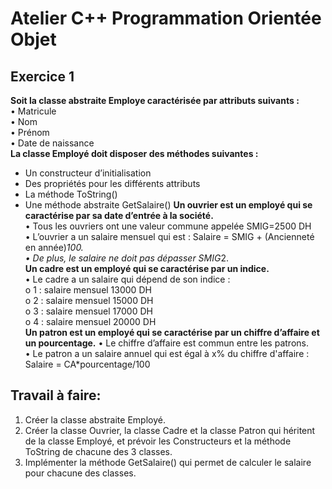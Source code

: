 # Atelier C++ Programmation Orientée Objet 
## Exercice 1 
**Soit la classe abstraite Employe caractérisée par attributs suivants :**  
• Matricule  
• Nom  
• Prénom  
• Date de naissance  
**La classe Employé doit disposer des méthodes suivantes :**  
* Un constructeur d’initialisation 
* Des propriétés pour les différents attributs 
* La méthode ToString() 
* Une méthode abstraite GetSalaire() 
**Un ouvrier est un employé qui se caractérise par sa date d’entrée à la société.**  
• Tous les ouvriers ont une valeur commune appelée SMIG=2500 DH  
• L’ouvrier a un salaire mensuel qui est : Salaire = SMIG + (Ancienneté en 
année)*100.  
• De plus, le salaire ne doit pas dépasser SMIG*2.  
**Un cadre est un employé qui se caractérise par un indice.**  
• Le cadre a un salaire qui dépend de son indice :  
o 1 : salaire mensuel 13000 DH  
o 2 : salaire mensuel 15000 DH  
o 3 : salaire mensuel 17000 DH  
o 4 : salaire mensuel 20000 DH  
**Un patron est un employé qui se caractérise par un chiffre d’affaire et un  pourcentage.**
• Le chiffre d’affaire est commun entre les patrons.  
• Le patron a un salaire annuel qui est égal à x% du chiffre d'affaire : Salaire = 
CA*pourcentage/100  
## Travail à faire:  
1. Créer la classe abstraite Employé.  
2. Créer la classe Ouvrier, la classe Cadre et la classe Patron qui héritent de la classe Employé, et prévoir les Constructeurs et la méthode ToString de chacune des 3 classes.   
3. Implémenter la méthode GetSalaire() qui permet de calculer le salaire pour chacune des classes.    